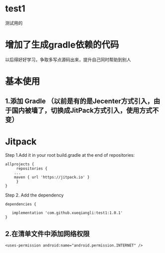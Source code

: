 # test1
测试用的

# 增加了生成gradle依赖的代码
以后得好好学习，争取多写点源码出来，提升自己同时帮助到别人

# 基本使用

## 1.添加 Gradle （以前是有的是Jecenter方式引入，由于国内被墙了，切换成JitPack方式引入，使用方式不变）

# Jitpack 

Step 1.Add it in your root build.gradle at the end of repositories:

```
allprojects {
     repositories {
	...
	maven { url 'https://jitpack.io' }
     }
}
```

Step 2. Add the dependency

```
dependencies {

   implementation 'com.github.xueqiangli:test1:1.0.1'
}
```


## 2.在清单文件中添加网络权限

```
<uses-permission android:name="android.permission.INTERNET" />
```
